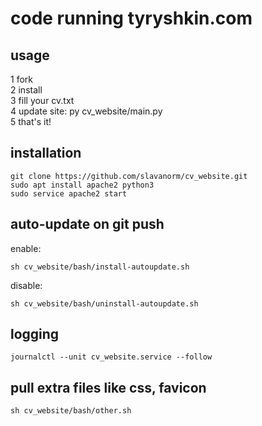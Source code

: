 
# code running tyryshkin.com

## usage
1 fork  
2 install  
3 fill your cv.txt  
4 update site: py cv_website/main.py  
5 that's it!

## installation  
```
git clone https://github.com/slavanorm/cv_website.git
sudo apt install apache2 python3
sudo service apache2 start
```  
## auto-update on git push  
enable:  
```
sh cv_website/bash/install-autoupdate.sh
```  
disable:  
```
sh cv_website/bash/uninstall-autoupdate.sh
```  
## logging  
```
journalctl --unit cv_website.service --follow
```
## pull extra files like css, favicon  
```
sh cv_website/bash/other.sh
```
